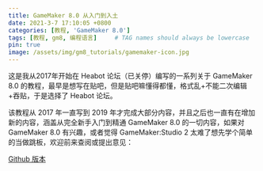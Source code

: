 ```yaml
---
title: GameMaker 8.0 从入门到入土
date: 2021-3-7 17:10:05 +0800
categories: [教程, 'GameMaker 8.0']
tags: [教程, gm8, 编程语言]     # TAG names should always be lowercase
pin: true
image: /assets/img/gm8_tutorials/gamemaker-icon.jpg
---
```


这是我从2017年开始在 Heabot 论坛（已关停）编写的一系列关于 GameMaker 8.0 的教程，最早是想写在贴吧，但是贴吧嘛懂得都懂，格式乱+不能二次编辑+吞贴，于是选择了 Heabot 论坛。

该教程从 2017 年一直写到 2019 年才完成大部分内容，并且之后也一直有在增加新的内容，涵盖从完全新手入门到精通 GameMaker 8.0 的一切内容，如果对 GameMaker 8.0 有兴趣，或者觉得 GameMaker:Studio 2 太难了想先学个简单的当做跳板，欢迎前来查阅或提出意见：

[Github 版本](https://gm8.nihil.cc/)
